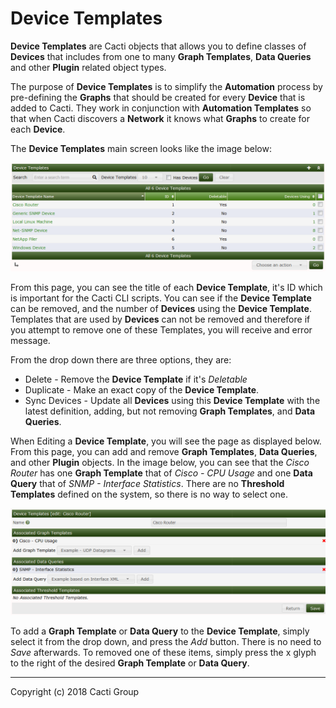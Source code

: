 # Device Templates

**Device Templates** are Cacti objects that allows you to define classes of **Devices** that includes from one to many **Graph Templates**, **Data Queries** and other **Plugin** related object types.

The purpose of **Device Templates** is to simplify the **Automation** process by pre-defining the **Graphs** that should be created for every **Device** that is added to Cacti.  They work in conjunction with **Automation Templates** so that when Cacti discovers a **Network** it knows what **Graphs** to create for each **Device**.

The **Device Templates** main screen looks like the image below:

![Device Templates Page](images/device-templates.png)

From this page, you can see the title of each **Device Template**, it's ID which is important for the Cacti CLI scripts.  You can see if the **Device Template** can be removed, and the number of **Devices** using the **Device Template**.  Templates that are used by **Devices** can not be removed and therefore if you attempt to remove one of these Templates, you will receive and error message.

From the drop down there are three options, they are:

- Delete - Remove the **Device Template** if it's *Deletable*
- Duplicate - Make an exact copy of the **Device Template**.
- Sync Devices - Update all **Devices** using this **Device Template** with the latest definition, adding, but not removing **Graph Templates**, and **Data Queries**.

When Editing a **Device Template**, you will see the page as displayed below.  From this page, you can add and remove **Graph Templates**, **Data Queries**, and other **Plugin** objects.  In the image below, you can see that the *Cisco Router* has one **Graph Template** that of *Cisco - CPU Usage* and one **Data Query** that of *SNMP - Interface Statistics*.  There are no **Threshold Templates** defined on the system, so there is no way to select one.

![Device Template Edit Page](images/device-templates-edit.png)

To add a **Graph Template** or **Data Query** to the **Device Template**, simply select it from the drop down, and press the *Add* button.  There is no need to *Save* afterwards.  To removed one of these items, simply press the x glyph to the right of the desired **Graph Template** or **Data Query**.

---
Copyright (c) 2018 Cacti Group

